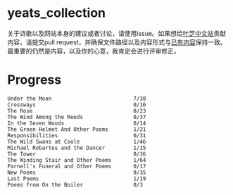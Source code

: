# yeats_collection
关于诗歌以及网站本身的建议或者讨论，请使用issue。如果想给[叶芝中文站](https://yeats.liaoliao.one)贡献内容，请提交pull request，并确保文件路径以及内容形式与[已有内容](https://raw.githubusercontent.com/LiaoliaoLiu/yeats_collection/main/under-the-moon/behold-the-man.mdx)保持一致。最重要的仍然是内容，以及你的心意，我肯定会进行评审修正。

# Progress
```
Under the Moon                          7/38
Crossways                               0/16
The Rose                                0/23
The Wind Among the Reeds                0/37
In the Seven Woods                      0/14
The Green Helmet And Other Poems        1/21
Responsibilities                        0/31
The Wild Swans at Coole                 1/46
Michael Robartes and the Dancer         1/15
The Tower                               0/36
The Winding Stair and Other Poems       1/64
Parnell's Funeral and Other Poems       0/17
New Poems                               0/35
Last Poems                              1/19
Poems from On the Boiler                0/3
```

